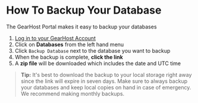 # How To Backup Your Database
The GearHost Portal makes it easy to backup your databases

1. [Log in to your GearHost Account](https://my.gearhost.com/Account/Login)
2. Click on **Databases** from the left hand menu
3. Click `Backup Database` next to the database you want to backup
4. When the backup is complete, **click the link**
5. A **zip file** will be downloaded which includes the date and UTC time

>**Tip:** It's best to download the backup to your local storage right away since the link will expire in seven days. Make sure to always backup your databases and keep local copies on hand in case of emergency. We recommend making monthly backups.